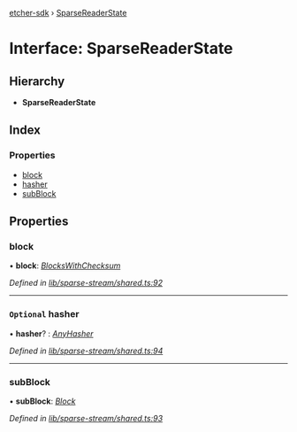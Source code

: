 [etcher-sdk](../README.md) › [SparseReaderState](sparsereaderstate.md)

# Interface: SparseReaderState

## Hierarchy

* **SparseReaderState**

## Index

### Properties

* [block](sparsereaderstate.md#block)
* [hasher](sparsereaderstate.md#optional-hasher)
* [subBlock](sparsereaderstate.md#subblock)

## Properties

###  block

• **block**: *[BlocksWithChecksum](blockswithchecksum.md)*

*Defined in [lib/sparse-stream/shared.ts:92](https://github.com/balena-io-modules/etcher-sdk/blob/b5a0409/lib/sparse-stream/shared.ts#L92)*

___

### `Optional` hasher

• **hasher**? : *[AnyHasher](../README.md#anyhasher)*

*Defined in [lib/sparse-stream/shared.ts:94](https://github.com/balena-io-modules/etcher-sdk/blob/b5a0409/lib/sparse-stream/shared.ts#L94)*

___

###  subBlock

• **subBlock**: *[Block](block.md)*

*Defined in [lib/sparse-stream/shared.ts:93](https://github.com/balena-io-modules/etcher-sdk/blob/b5a0409/lib/sparse-stream/shared.ts#L93)*
